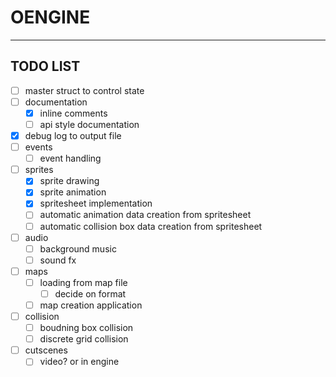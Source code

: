 # OENGINE
---
## TODO LIST

- [ ] master struct to control state
- [ ] documentation
    - [x] inline comments
    - [ ] api style documentation
- [x] debug log to output file
- [ ] events
    - [ ] event handling
- [ ] sprites
    - [x] sprite drawing
    - [x] sprite animation
    - [x] spritesheet implementation
    - [ ] automatic animation data creation from spritesheet
    - [ ] automatic collision box data creation from spritesheet
- [ ] audio
    - [ ] background music
    - [ ] sound fx
- [ ] maps
    - [ ] loading from map file
        - [ ] decide on format
    - [ ] map creation application
- [ ] collision
    - [ ] boudning box collision
    - [ ] discrete grid collision
- [ ] cutscenes
    - [ ] video? or in engine